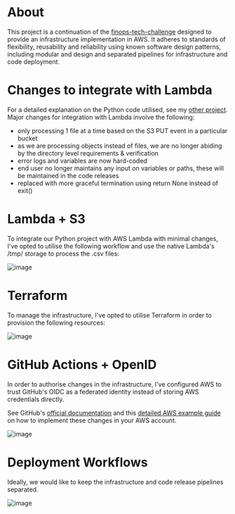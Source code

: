 # About

This project is a continuation of the [finops-tech-challenge](https://github.com/vxmm/finops-tech-challenge) designed to provide an infrastructure implementation in AWS. It adheres to standards of flexibility, reusability and reliability using known software design patterns, including modular and design and separated pipelines for infrastructure and code deployment.

# Changes to integrate with Lambda

For a detailed explanation on the Python code utilised, see my [other project](https://github.com/vxmm/finops-tech-challenge). Major changes for integration with Lambda involve the following: 

* only processing 1 file at a time based on the S3 PUT event in a particular bucket
* as we are processing objects instead of files, we are no longer abiding by the directory level requirements & verification
* error logs and variables are now hard-coded
* end user no longer maintains any input on variables or paths, these will be maintained in the code releases
* replaced with more graceful termination using return None instead of exit()

# Lambda + S3

To integrate our Python project with AWS Lambda with minimal changes, I've opted to utilise the following workflow and use the native Lambda's /tmp/ storage to process the .csv files:

![image](https://github.com/user-attachments/assets/538a55f8-0b50-41d8-8ea4-99188da25aa2)

# Terraform

To manage the infrastructure, I've opted to utilise Terraform in order to provision the following resources:

![image](https://github.com/user-attachments/assets/7b8d35e5-d577-4dbe-a5db-d8eb76dddb1b)

# GitHub Actions + OpenID

In order to authorise changes in the infrastructure, I've configured AWS to trust GitHub's OIDC as a federated identity instead of storing AWS credentials directly.

See GitHub's [official documentation](https://docs.github.com/en/actions/security-for-github-actions/security-hardening-your-deployments/configuring-openid-connect-in-amazon-web-services) and this [detailed AWS example guide](https://docs.github.com/en/get-started/writing-on-github/getting-started-with-writing-and-formatting-on-github/basic-writing-and-formatting-syntax#links) on how to implement these changes in your AWS account.

![image](https://github.com/user-attachments/assets/3d505bba-3ac2-4974-8f40-6f88ec514767)

# Deployment Workflows

Ideally, we would like to keep the infrastructure and code release pipelines separated. 

![image](https://github.com/user-attachments/assets/7b045401-4d13-4bb9-856c-5d51e67cd4d2)
